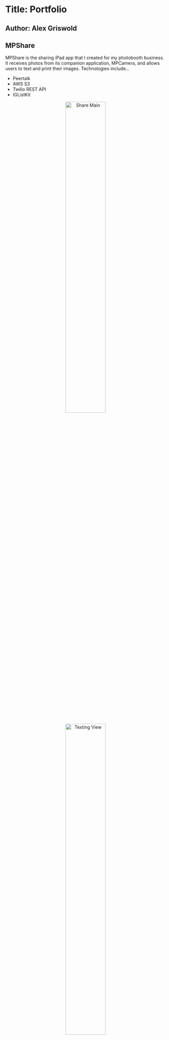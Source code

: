 # Title: Portfolio 
## Author: Alex Griswold 


## MPShare 
MPShare is the sharing iPad app that I created for my photobooth business. It receives photos from its companion application, MPCamera, and allows users to text and print their images. Technologies include...

- Peertalk
- AWS S3
- Twilio REST API
- IGListKit

<p align="center">
    <img src="https://s3.amazonaws.com/griswold-github/MPShare-main.jpg" alt="Share Main" width="50%">
    <img src="https://s3.amazonaws.com/griswold-github/MPShare-text.jpg" alt="Texting View" height="50%">
</p>

### Project Link
https://github.com/alexthegriswold/MPShare

## Connect: A messaging app with charts
Connect is a messaging app created as a coding challenge. It demonstrates some of my UI design. 

<p align="center">
    <img src="https://s3.amazonaws.com/griswold-github/welcome.jpg" alt="Welcome" height="500px">
    <img src="https://s3.amazonaws.com/griswold-github/messenger-view.jpg" alt="Messenger View" height="500px">
    <img src="https://s3.amazonaws.com/griswold-github/charts.jpg" alt="Charts" height="500px">
</p>

### Project Link
https://github.com/alexthegriswold/Connect

## Dayys: Countdown App (in development)
A modern and clean version of a countdown app. 

<p align="center">
    <img src="https://s3.amazonaws.com/griswold-github/Dayys-Count.jpg" alt="Select" height="500px">
    <img src="https://s3.amazonaws.com/griswold-github/Dayys-Select.jpg" alt="Count" height="500px">
</p>

### Project Link
https://github.com/alexthegriswold/CountUpper
